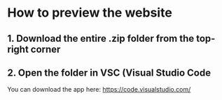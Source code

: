 # How to preview the website

## 1. Download the entire .zip folder from the top-right corner

## 2. Open the folder in VSC (Visual Studio Code
You can download the app here: https://code.visualstudio.com/
